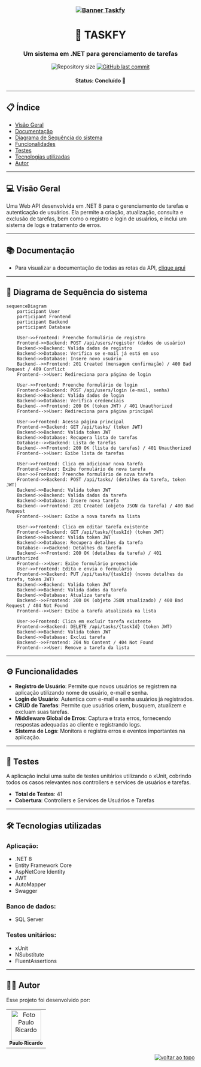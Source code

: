 <h3 align="center">
    <a href="https://taskfy.apidocumentation.com/"><img alt="Banner Taskfy" title="taskfy" src="https://firebasestorage.googleapis.com/v0/b/uploads-58ebc.appspot.com/o/TaskfyLogo.png?alt=media&token=c3ef71c9-4a7d-493e-bc2c-1589a45d02be" /></a>
</h3>

<h1 align="center">📝 TASKFY</h1>

<h3 align="center">Um sistema em .NET para gerenciamento de tarefas</h3>

<div align="center">
  <img alt="Repository size" src="https://img.shields.io/github/repo-size/Paulo-Ricard0/TaskfyAPI?color=618f61">
  
  <a href="https://github.com/Paulo-Ricard0/TaskfyAPI/commits/main">
    <img alt="GitHub last commit" src="https://img.shields.io/github/last-commit/Paulo-Ricard0/TaskfyAPI?color=618f61">
  </a>
</div>

<h4 align="center">
   Status: Concluído 🚀
</h4>

---

## 📋 Índice
- [Visão Geral](#-visão-geral)
- [Documentação](#️-documentação)
- [Diagrama de Sequência do sistema](#diagrama-de-Sequência-do-sistema)
- [Funcionalidades](#%EF%B8%8F-funcionalidades)
- [Testes](#-testes)
- [Tecnologias utilizadas](#%EF%B8%8F-tecnologias-utilizadas)
- [Autor](#-autor)

---

## 💻 Visão Geral

Uma Web API desenvolvida em .NET 8 para o gerenciamento de tarefas e autenticação de usuários. Ela permite a criação, atualização, consulta e exclusão de tarefas, bem como o registro e login de usuários, e inclui um sistema de logs e tratamento de erros.

---

## 📚 Documentação
- Para visualizar a documentação de todas as rotas da API, [clique aqui](https://taskfy.apidocumentation.com/)

---

## 🧩 Diagrama de Sequência do sistema

```mermaid
sequenceDiagram
    participant User
    participant Frontend
    participant Backend
    participant Database

    User->>Frontend: Preenche formulário de registro
    Frontend->>Backend: POST /api/users/register (dados do usuário)
    Backend->>Backend: Valida dados de registro
    Backend->>Database: Verifica se e-mail já está em uso
    Backend->>Database: Insere novo usuário
    Backend-->>Frontend: 201 Created (mensagem confirmação) / 400 Bad Request / 409 Conflict
    Frontend-->>User: Redireciona para página de login

    User->>Frontend: Preenche formulário de login
    Frontend->>Backend: POST /api/users/login (e-mail, senha)
    Backend->>Backend: Valida dados de login
    Backend->>Database: Verifica credenciais
    Backend-->>Frontend: 200 OK (token JWT) / 401 Unauthorized
    Frontend-->>User: Redireciona para página principal

    User->>Frontend: Acessa página principal
    Frontend->>Backend: GET /api/tasks/ (token JWT)
    Backend->>Backend: Valida token JWT
    Backend->>Database: Recupera lista de tarefas
    Database-->>Backend: Lista de tarefas
    Backend-->>Frontend: 200 OK (lista de tarefas) / 401 Unauthorized
    Frontend-->>User: Exibe lista de tarefas

    User->>Frontend: Clica em adicionar nova tarefa
    Frontend->>User: Exibe formulário de nova tarefa
    User->>Frontend: Preenche formulário de nova tarefa
    Frontend->>Backend: POST /api/tasks/ (detalhes da tarefa, token JWT)
    Backend->>Backend: Valida token JWT
    Backend->>Backend: Valida dados da tarefa
    Backend->>Database: Insere nova tarefa
    Backend-->>Frontend: 201 Created (objeto JSON da tarefa) / 400 Bad Request
    Frontend-->>User: Exibe a nova tarefa na lista

    User->>Frontend: Clica em editar tarefa existente
    Frontend->>Backend: GET /api/tasks/{taskId} (token JWT)
    Backend->>Backend: Valida token JWT
    Backend->>Database: Recupera detalhes da tarefa
    Database-->>Backend: Detalhes da tarefa
    Backend-->>Frontend: 200 OK (detalhes da tarefa) / 401 Unauthorized
    Frontend-->>User: Exibe formulário preenchido
    User->>Frontend: Edita e envia o formulário
    Frontend->>Backend: PUT /api/tasks/{taskId} (novos detalhes da tarefa, token JWT)
    Backend->>Backend: Valida token JWT
    Backend->>Backend: Valida dados da tarefa
    Backend->>Database: Atualiza tarefa
    Backend-->>Frontend: 200 OK (objeto JSON atualizado) / 400 Bad Request / 404 Not Found
    Frontend-->>User: Exibe a tarefa atualizada na lista

    User->>Frontend: Clica em excluir tarefa existente
    Frontend->>Backend: DELETE /api/tasks/{taskId} (token JWT)
    Backend->>Backend: Valida token JWT
    Backend->>Database: Exclui tarefa
    Backend-->>Frontend: 204 No Content / 404 Not Found
    Frontend-->>User: Remove a tarefa da lista
```

---

## ⚙️ Funcionalidades

- **Registro de Usuário**: Permite que novos usuários se registrem na aplicação utilizando nome de usuário, e-mail e senha.
- **Login de Usuário**: Autentica com e-mail e senha usuários já registrados.
- **CRUD de Tarefas**: Permite que usuários criem, busquem, atualizem e excluam suas tarefas.
- **Middleware Global de Erros**: Captura e trata erros, fornecendo respostas adequadas ao cliente e registrando logs.
- **Sistema de Logs**: Monitora e registra erros e eventos importantes na aplicação.

---

## 🧪 Testes
A aplicação inclui uma suíte de testes unitários utilizando o xUnit, cobrindo todos os casos relevantes nos controllers e services de usuários e tarefas.
- **Total de Testes**: 41
- **Cobertura**: Controllers e Services de Usuários e Tarefas

---

## 🛠️ Tecnologias utilizadas

### Aplicação:
- .NET 8
- Entity Framework Core
- AspNetCore Identity
- JWT
- AutoMapper
- Swagger

### Banco de dados:
- SQL Server

### Testes unitários:
- xUnit
- NSubstitute
- FluentAssertions

---

## 🧑‍💻 Autor

Esse projeto foi desenvolvido por:

<table>
  <tr>
    <td align="center"><a href="https://www.linkedin.com/in/paulo-ricardo-magalh%C3%A3es/"><img src="https://firebasestorage.googleapis.com/v0/b/quiz-baleias.appspot.com/o/ultima2.jpg?alt=media&token=68c74a20-9738-4d63-9aaf-b02608678c93" width="80px" alt="Foto Paulo Ricardo"/><br /><sub><b>Paulo Ricardo</b></sub></a><br /></td>
  </tr>
</table>

<p align="right"><a href="#top"><img src="https://img.shields.io/static/v1?label&message=voltar+ao+topo&color=618f61&style=flat&logo" alt="voltar ao topo" /></a></p>
